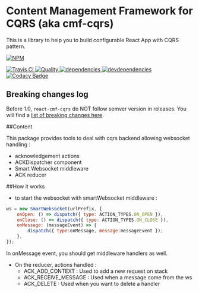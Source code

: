 # Content Management Framework for CQRS (aka cmf-cqrs)

This is a library to help you to build configurable React App with CQRS pattern.

[![NPM][npm-icon] ][npm-url]

[![Travis CI][travis-ci-image] ][travis-ci-url]
[![Quality][quality-badge] ][quality-url]
[![dependencies][dependencies-image] ][dependencies-url]
[![devdependencies][devdependencies-image] ][devdependencies-url]
[![Codacy Badge](https://api.codacy.com/project/badge/Grade/f1e353b0f69c4cf99a4cb3f68b70ea7d)](https://www.codacy.com/app/Talend/ui/packages/cmf-cqrs)

[npm-icon]: https://nodei.co/npm/react-cmf-cqrs.png?downloads=true
[npm-url]: https://npmjs.org/package/react-cmf-cqrs
[travis-ci-image]: https://travis-ci.org/Talend/react-cmf-cqrs.svg?branch=master
[travis-ci-url]: https://travis-ci.org/Talend/react-cmf-cqrs

[dependencies-image]: https://david-dm.org/Talend/react-cmf-cqrs/status.svg
[dependencies-url]: https://david-dm.org/Talend/react-cmf-cqrs
[devdependencies-image]: https://david-dm.org/Talend/react-cmf-cqrs/dev-status.svg
[devdependencies-url]: https://david-dm.org/Talend/react-cmf-cqrs#info=devDependencies

[quality-badge]: http://npm.packagequality.com/shield/react-cmf-cqrs.svg
[quality-url]: http://packagequality.com/#?package=react-cmf-cqrs

## Breaking changes log

Before 1.0, `react-cmf-cqrs` do NOT follow semver version in releases.
You will find a [list of breaking changes here](https://github.com/Talend/react-cmf/blob/master/BREAKING_CHANGES_LOG.md).

##Content

This package provides tools to deal with cqrs backend allowing websocket handling :
- acknowledgement actions
- ACKDispatcher component
- Smart Websocket middleware
- ACK reducer

##How it works

- to start the websocket with smartWebsocket middleware :

```javascript
ws = new SmartWebsocket(urlPrefix, {
    onOpen: () => dispatch({ type: ACTION_TYPES.ON_OPEN }),
    onClose: () => dispatch({ type: ACTION_TYPES.ON_CLOSE }),
    onMessage: (messageEvent) => {
        dispatch({ type:onMessage, message:messageEvent });
    },
});
```
In onMessage event, you should get middleware handlers as well.

- On the reducer, actions handled :
    - ACK_ADD_CONTEXT : Used to add a new request on stack
    - ACK_RECEIVE_MESSAGE : Used when a message come from the ws
    - ACK_DELETE : Used when you want to delete a handler
